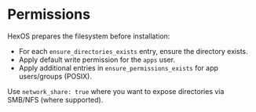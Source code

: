 # Permissions

HexOS prepares the filesystem before installation:

- For each `ensure_directories_exists` entry, ensure the directory exists.
- Apply default write permission for the `apps` user.
- Apply additional entries in `ensure_permissions_exists` for app users/groups (POSIX).

Use `network_share: true` where you want to expose directories via SMB/NFS (where supported).
